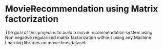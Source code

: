 # MovieRecommendation using Matrix factorization
The goal of this project is to build a movie recommendation system using Non negative regularized  matrix factorization without using any Machine Learning libraries on movie lens dataset

